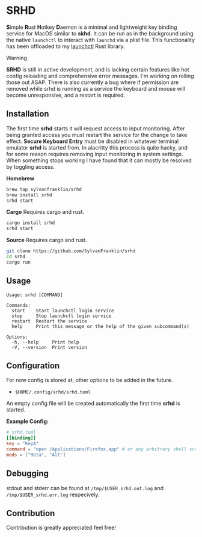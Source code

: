 # SRHD
**S**imple **R**ust **H**otkey **D**aemon is a minimal and lightweight key
binding service for MacOS similar to **skhd**. It can be run as in the
background using the native `launchctl` to interact with `launchd` via a plist
file. This functionality has been offloaded to my [launchctl](https://github.com/sylvanfranklin/launchctl) Rust library. 

> [!WARNING]  
> **SRHD** is still in active development, and is lacking certain features like
> hot config reloading and comprehensive error messages. I'm working on rolling
> those out ASAP. There is also currently a bug where if permission are removed
> while srhd is running as a service the keyboard and mouse will become
> unresponsive, and a restart is required. 

## Installation 
The first time **srhd** starts it will request access to input monitoring.
After being granted access you must restart the service for the change to take
effect. __Secure Keyboard Entry__ must be disabled in whatever terminal
emulator **srhd** is started from. In alacritty this process is quite hacky,
and for some reason requires removing input monitoring in system settings. When
something stops working I have found that it can mostly be resolved by toggling
access. 

**Homebrew**
```sh
brew tap sylvanfranklin/srhd 
brew install srhd
srhd start
```

**Cargo**
Requires cargo and rust.    
```sh
cargo install srhd
srhd start
```

**Source** 
Requires cargo and rust.    
```sh
git clone https://github.com/SylvanFranklin/srhd
cd srhd 
cargo run 
```

## Usage
```
Usage: srhd [COMMAND]

Commands:
  start    Start launchctl login service
  stop     Stop launchctl login service
  restart  Restart the service
  help     Print this message or the help of the given subcommand(s)

Options:
  -h, --help     Print help
  -V, --version  Print version
```

## Configuration

For now config is stored at, other options to be added in the future.
- `$HOME/.config/srhd/srhd.toml`

An empty config file will be created automatically the first time **srhd** is started.

**Example Config:** 
```toml
# srhd.toml
[[binding]]
key = "KeyA"
command = "open /Applications/Firefox.app" # or any arbitrary shell script
mods = ["Meta", "Alt"]
```

## Debugging
stdout and stderr can be found at `/tmp/$USER_srhd.out.log` and
`/tmp/$USER_srhd.err.log` respecively.

## Contribution
Contribution is greatly appreciated feel free!

